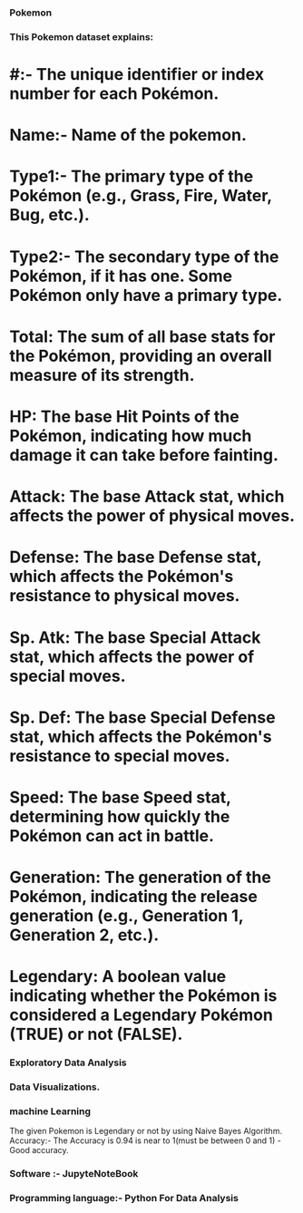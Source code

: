 ### Pokemon

### This Pokemon dataset explains:

 # #:-   The unique identifier or index number for each Pokémon.
 # Name:- Name of the pokemon.
 # Type1:- The primary type of the Pokémon (e.g., Grass, Fire, Water, Bug, etc.).
 # Type2:- The secondary type of the Pokémon, if it has one. Some Pokémon only have a primary type.
 # Total: The sum of all base stats for the Pokémon, providing an overall measure of its strength.
 # HP: The base Hit Points of the Pokémon, indicating how much damage it can take before fainting.
 # Attack: The base Attack stat, which affects the power of physical moves.
 # Defense: The base Defense stat, which affects the Pokémon's resistance to physical moves.
 # Sp. Atk: The base Special Attack stat, which affects the power of special moves.
 # Sp. Def: The base Special Defense stat, which affects the Pokémon's resistance to special moves.
 # Speed: The base Speed stat, determining how quickly the Pokémon can act in battle.
 # Generation: The generation of the Pokémon, indicating the release generation (e.g., Generation 1, Generation 2, etc.).
 # Legendary: A boolean value indicating whether the Pokémon is considered a Legendary Pokémon (TRUE) or not (FALSE).

### Exploratory Data Analysis
### Data Visualizations.
### machine Learning
The given Pokemon is Legendary or not by using Naive Bayes Algorithm.
Accuracy:- The Accuracy is 0.94 is near to 1(must be between 0 and 1) - Good accuracy.

### Software :- JupyteNoteBook
### Programming language:- Python For Data Analysis
